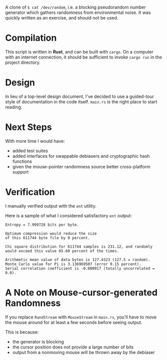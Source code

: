 A clone of `$ cat /dev/random`, i.e. a blocking pseudorandom number generator which gathers randomness from
environmental noise. It was quickly written as an exercise, and should not be used.

# Compilation

This script is written in **Rust**, and can be built with `cargo`. On a
computer with an internet connection, it should be sufficient to invoke `cargo
run` in the project directory.

# Design

In lieu of a top-level design document, I've decided to use a guided-tour style
of documentation in the code itself. `main.rs` is the right place to start
reading.

# Next Steps

With more time I would have:
- added test suites
- added interfaces for swappable debiasers and cryptographic hash functions
- given the mouse-pointer randomness source better cross-platform support

# Verification

I manually verified output with the `ent` utility.

Here is a sample of what I considered satisfactory `ent` output:

    Entropy = 7.999728 bits per byte.

    Optimum compression would reduce the size
    of this 611744 byte file by 0 percent.

    Chi square distribution for 611744 samples is 231.12, and randomly
    would exceed this value 85.60 percent of the times.

    Arithmetic mean value of data bytes is 127.4323 (127.5 = random).
    Monte Carlo value for Pi is 3.136969507 (error 0.15 percent).
    Serial correlation coefficient is -0.000917 (totally uncorrelated = 0.0).

# A Note on Mouse-cursor-generated Randomness

If you replace `RandStream` with `MouseStream` in `main.rs`, you'll have to move
the mouse around for at least a few seconds before seeing output.

This is because:
- the generator is blocking
- the cursor position does not provide a large number of bits
- output from a nonmoving mouse will be thrown away by the debiaser

